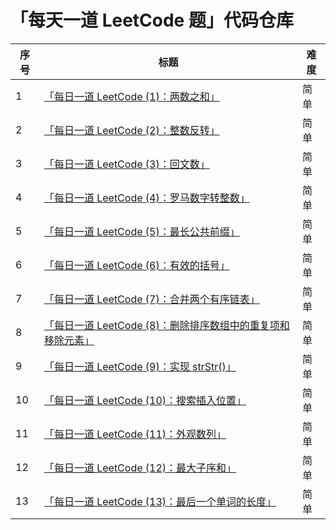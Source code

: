 # 「每天一道 LeetCode 题」代码仓库

| 序号 | 标题                                                         | 难度 |
| ---- | ------------------------------------------------------------ | ---- |
| 1    | [「每日一道 LeetCode (1)：两数之和」](https://mp.weixin.qq.com/s/hSJxuYhPwwABU5w6mFgHpw) | 简单 |
| 2    | [「每日一道 LeetCode (2)：整数反转」](https://mp.weixin.qq.com/s/asHryDCPO9R9nNw5zu8vgQ) | 简单 |
| 3    | [「每日一道 LeetCode (3)：回文数」](https://mp.weixin.qq.com/s/qD7ofy5aQScK3491NymONQ) | 简单 |
| 4    | [「每日一道 LeetCode (4)：罗马数字转整数」](https://mp.weixin.qq.com/s/m3i_8rNPHGU6JDHgUaFAig) | 简单 |
| 5    | [「每日一道 LeetCode (5)：最长公共前缀」](https://mp.weixin.qq.com/s/YoOqcDmMnisRTAXAWwqk0g) | 简单 |
| 6    | [「每日一道 LeetCode (6)：有效的括号」](https://mp.weixin.qq.com/s/9bvZzDCNRkA27x-jt5Ah6A) | 简单 |
| 7    | [「每日一道 LeetCode (7)：合并两个有序链表」](https://mp.weixin.qq.com/s/Ots5THD4nT_UBdVi_caEDw) | 简单 |
| 8    | [「每日一道 LeetCode (8)：删除排序数组中的重复项和移除元素」](https://mp.weixin.qq.com/s/7F71F6JI2T3qiXxJ7Eh9nQ) | 简单 |
| 9    | [「每日一道 LeetCode (9)：实现 strStr()」](https://mp.weixin.qq.com/s/Lb59dgHcLSNvDfsjwhvoCw) | 简单 |
| 10   | [「每日一道 LeetCode (10)：搜索插入位置」](https://mp.weixin.qq.com/s/awKYb2OGU2HCZOajKuhPWQ) | 简单 |
| 11   | [「每日一道 LeetCode (11)：外观数列」](https://mp.weixin.qq.com/s/CZUBS31jSP6mJGJhp2VmLw) | 简单 |
| 12   | [「每日一道 LeetCode (12)：最大子序和」](https://mp.weixin.qq.com/s/FMUPEkpeW7g9ROSVHPhR7Q) | 简单 |
| 13   | [「每日一道 LeetCode (13)：最后一个单词的长度」](https://mp.weixin.qq.com/s/Dl5INPs78OKwV2P1jbTgYg) | 简单 |

